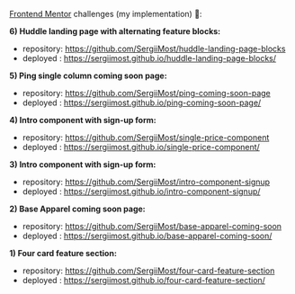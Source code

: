 [Frontend Mentor](https://www.frontendmentor.io) challenges (my implementation) 🚀:


**6) Huddle landing page with alternating feature blocks:**
   - repository: https://github.com/SergiiMost/huddle-landing-page-blocks
   - deployed  : https://sergiimost.github.io/huddle-landing-page-blocks/

**5) Ping single column coming soon page:**
   - repository: https://github.com/SergiiMost/ping-coming-soon-page
   - deployed  : https://sergiimost.github.io/ping-coming-soon-page/ 

**4) Intro component with sign-up form:**
   - repository: https://github.com/SergiiMost/single-price-component
   - deployed  : https://sergiimost.github.io/single-price-component/

**3) Intro component with sign-up form:**
   - repository: https://github.com/SergiiMost/intro-component-signup
   - deployed  : https://sergiimost.github.io/intro-component-signup/

**2) Base Apparel coming soon page:**
   - repository: https://github.com/SergiiMost/base-apparel-coming-soon
   - deployed  : https://sergiimost.github.io/base-apparel-coming-soon/
   
**1) Four card feature section:** 
   - repository: https://github.com/SergiiMost/four-card-feature-section
   - deployed  : https://sergiimost.github.io/four-card-feature-section/
